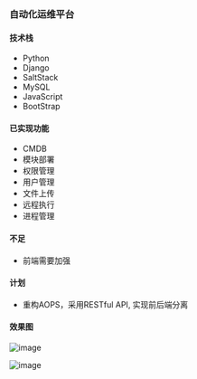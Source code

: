 ### 自动化运维平台

#### 技术栈
- Python
- Django
- SaltStack
- MySQL
- JavaScript
- BootStrap

#### 已实现功能
- CMDB
- 模块部署
- 权限管理
- 用户管理
- 文件上传
- 远程执行
- 进程管理

#### 不足
- 前端需要加强

#### 计划

- 重构AOPS，采用RESTful API, 实现前后端分离

#### 效果图

![image](file:///usr/local/AOps/login.png)

![image](file:///usr/local/AOps/process.png)

